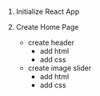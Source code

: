 1. Initialize React App

2. Create Home Page
   - create header
     - add html
     - add css
   - create image slider
     - add html
     - add css
